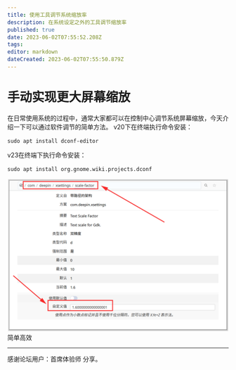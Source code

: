 ```yaml
---
title: 使用工具调节系统缩放率
description: 在系统设定之外的工具调节缩放率
published: true
date: 2023-06-02T07:55:52.208Z
tags: 
editor: markdown
dateCreated: 2023-06-02T07:55:50.879Z
---
```


# 手动实现更大屏幕缩放
在日常使用系统的过程中，通常大家都可以在控制中心调节系统屏幕缩放，今天介绍一下可以通过软件调节的简单方法。
v20下在终端执行命令安装：
```
sudo apt install dconf-editor
```
v23在终端下执行命令安装：
```
sudo apt install org.gnome.wiki.projects.dconf
```
![2023-6-2_68806.png](/2023-6-2_68806.png)
简单高效


------------
感谢论坛用户：首席体验师 分享。